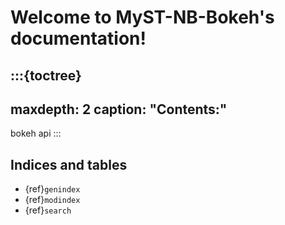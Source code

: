 # Welcome to MyST-NB-Bokeh's documentation!

:::{toctree}
---
maxdepth: 2
caption: "Contents:"
---

bokeh
api
:::

## Indices and tables

* {ref}`genindex`
* {ref}`modindex`
* {ref}`search`
